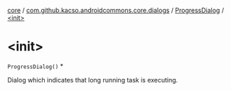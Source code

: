 [core](../../index.md) / [com.github.kacso.androidcommons.core.dialogs](../index.md) / [ProgressDialog](index.md) / [&lt;init&gt;](.)

# &lt;init&gt;

`ProgressDialog()`
*

Dialog which indicates that long running task is executing.

